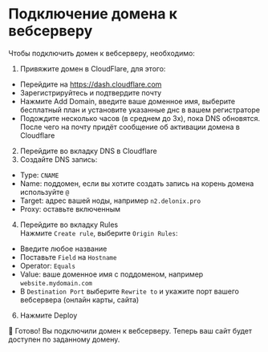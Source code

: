 # Подключение домена к вебсерверу

Чтобы подключить домен к вебсерверу, необходимо:

1. Привяжите домен в CloudFlare, для этого:
* Перейдите на https://dash.cloudflare.com
* Зарегистрируйтесь и подтвердите почту
* Нажмите Add Domain, введите ваше доменное имя, выберите бесплатный план и установите указанные днс в вашем регистраторе
* Подождите несколько часов (в среднем до 3х), пока DNS обновятся. После чего на почту придёт сообщение об активации домена в Cloudflare
2. Перейдите во вкладку DNS в Cloudflare
3. Создайте DNS запись:
* Type: `CNAME`
* Name: поддомен, если вы хотите создать запись на корень домена используйте `@`
* Target: адрес вашей ноды, например `n2.delonix.pro`
* Proxy: оставьте включенным
4. Перейдите во вкладку Rules  
Нажмите `Create rule`, выберите `Origin Rules`:
* Введите любое название
* Поставьте `Field` на `Hostname`
* Operator: `Equals`
* Value: ваше доменное имя с поддоменом, например `website.mydomain.com`
* В `Destination Port` выберите `Rewrite to` и укажите порт вашего вебсервера (онлайн карты, сайта)
6. Нажмите Deploy

🎉 Готово! Вы подключили домен к вебсерверу. Теперь ваш сайт будет доступен по заданному домену.
